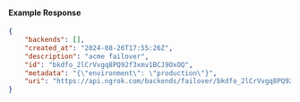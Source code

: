 <!-- Code generated for API Clients. DO NOT EDIT. -->

#### Example Response

```json
{
	"backends": [],
	"created_at": "2024-08-26T17:55:26Z",
	"description": "acme failover",
	"id": "bkdfo_2lCrVvgq8PQ92f3xmv1BCJ9OxOQ",
	"metadata": "{\"environment\": \"production\"}",
	"uri": "https://api.ngrok.com/backends/failover/bkdfo_2lCrVvgq8PQ92f3xmv1BCJ9OxOQ"
}
```
